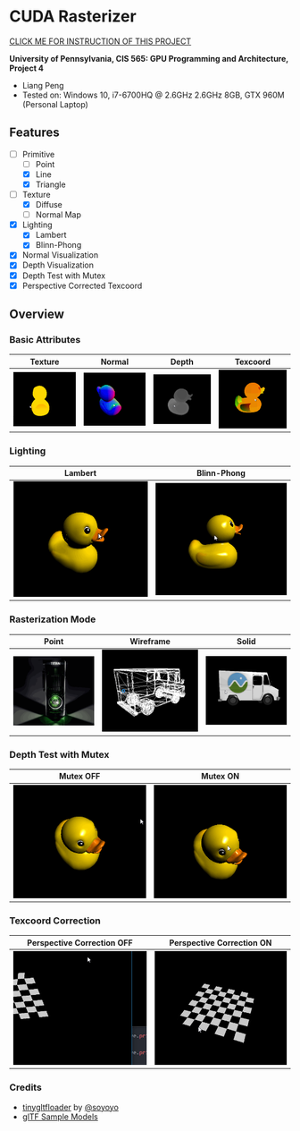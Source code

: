 CUDA Rasterizer
===============

[CLICK ME FOR INSTRUCTION OF THIS PROJECT](./INSTRUCTION.md)

**University of Pennsylvania, CIS 565: GPU Programming and Architecture, Project 4**

* Liang Peng
* Tested on: Windows 10, i7-6700HQ @ 2.6GHz 2.6GHz 8GB, GTX 960M (Personal Laptop)

## Features
* [ ] Primitive
	* [ ] Point
	* [x] Line
	* [x] Triangle
* [ ] Texture
	* [x] Diffuse
	* [ ] Normal Map
* [x] Lighting
	* [x] Lambert
	* [x] Blinn-Phong
* [x] Normal Visualization
* [x] Depth Visualization
* [x] Depth Test with Mutex
* [x] Perspective Corrected Texcoord

## Overview
### Basic Attributes
Texture | Normal | Depth | Texcoord
--- | --- | --- | ---
![](img/cover_diffuse.gif) | ![](img/cover_normal.gif) | ![](img/cover_depth.gif) | ![](img/cover_texcoord.gif)

### Lighting
Lambert | Blinn-Phong
--- | ---
 ![](img/cover_lambert.gif) | ![](img/cover_blinnphong.gif)

### Rasterization Mode
Point | Wireframe | Solid
--- | --- | ---
 ![](img/dummy.gif) | ![](img/line.gif) | ![](img/triangle.gif)

### Depth Test with Mutex
Mutex OFF | Mutex ON
--- | ---
 ![](img/mutex_off.gif) | ![](img/mutex_on.gif)

### Texcoord Correction
Perspective Correction OFF | Perspective Correction ON
--- | ---
 ![](img/texcoord0.gif) | ![](img/texcoord1.gif)

### Credits

* [tinygltfloader](https://github.com/syoyo/tinygltfloader) by [@soyoyo](https://github.com/syoyo)
* [glTF Sample Models](https://github.com/KhronosGroup/glTF/blob/master/sampleModels/README.md)

